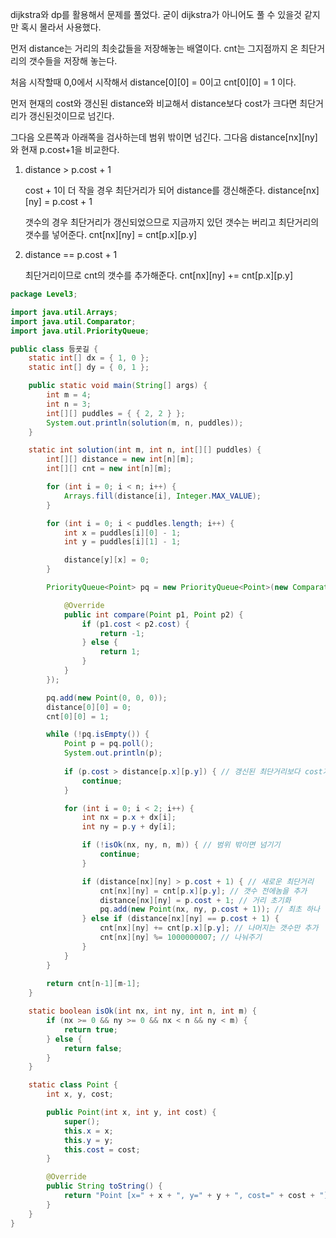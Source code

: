 dijkstra와 dp를 활용해서 문제를 풀었다. 굳이 dijkstra가 아니어도 풀 수 있을것 같지만 혹시 몰라서 사용했다.

먼저 distance는 거리의 최솟값들을 저장해놓는 배열이다. cnt는 그지점까지 온 최단거리의 갯수들을 저장해 놓는다.

처음 시작할때 0,0에서 시작해서 distance[0][0] = 0이고 cnt[0][0] = 1 이다.

먼저 현재의 cost와 갱신된 distance와 비교해서 distance보다 cost가 크다면 최단거리가 갱신된것이므로 넘긴다.

그다음 오른쪽과 아래쪽을 검사하는데 범위 밖이면 넘긴다. 그다음 distance[nx][ny]와 현재 p.cost+1을 비교한다.

1. distance > p.cost + 1

   cost + 1이 더 작을 경우 최단거리가 되어 distance를 갱신해준다. distance[nx][ny] = p.cost + 1

   갯수의 경우 최단거리가 갱신되었으므로 지금까지 있던 갯수는 버리고 최단거리의 갯수를 넣어준다. cnt[nx][ny] = cnt[p.x][p.y]

   

2. distance == p.cost + 1

   최단거리이므로 cnt의 갯수를 추가해준다. cnt[nx][ny] += cnt[p.x][p.y]

   

```java
package Level3;

import java.util.Arrays;
import java.util.Comparator;
import java.util.PriorityQueue;

public class 등굣길 {
	static int[] dx = { 1, 0 };
	static int[] dy = { 0, 1 };

	public static void main(String[] args) {
		int m = 4;
		int n = 3;
		int[][] puddles = { { 2, 2 } };
		System.out.println(solution(m, n, puddles));
	}

	static int solution(int m, int n, int[][] puddles) {
		int[][] distance = new int[n][m];
		int[][] cnt = new int[n][m];

		for (int i = 0; i < n; i++) {
			Arrays.fill(distance[i], Integer.MAX_VALUE);
		}

		for (int i = 0; i < puddles.length; i++) {
			int x = puddles[i][0] - 1;
			int y = puddles[i][1] - 1;

			distance[y][x] = 0;
		}

		PriorityQueue<Point> pq = new PriorityQueue<Point>(new Comparator<Point>() {

			@Override
			public int compare(Point p1, Point p2) {
				if (p1.cost < p2.cost) {
					return -1;
				} else {
					return 1;
				}
			}
		});

		pq.add(new Point(0, 0, 0));
		distance[0][0] = 0;
		cnt[0][0] = 1;

		while (!pq.isEmpty()) {
			Point p = pq.poll();
			System.out.println(p);
			
			if (p.cost > distance[p.x][p.y]) { // 갱신된 최단거리보다 cost가 높으면 넘기기
				continue;
			}

			for (int i = 0; i < 2; i++) {
				int nx = p.x + dx[i];
				int ny = p.y + dy[i];

				if (!isOk(nx, ny, n, m)) { // 범위 밖이면 넘기기
					continue;
				}

				if (distance[nx][ny] > p.cost + 1) { // 새로운 최단거리
					cnt[nx][ny] = cnt[p.x][p.y]; // 갯수 전에놈을 추가
					distance[nx][ny] = p.cost + 1; // 거리 초기화
					pq.add(new Point(nx, ny, p.cost + 1)); // 최초 하나 넣기
				} else if (distance[nx][ny] == p.cost + 1) {
					cnt[nx][ny] += cnt[p.x][p.y]; // 나머지는 갯수만 추가
					cnt[nx][ny] %= 1000000007; // 나눠주기
				}
			}
		}
		
		return cnt[n-1][m-1];
	}

	static boolean isOk(int nx, int ny, int n, int m) {
		if (nx >= 0 && ny >= 0 && nx < n && ny < m) {
			return true;
		} else {
			return false;
		}
	}

	static class Point {
		int x, y, cost;

		public Point(int x, int y, int cost) {
			super();
			this.x = x;
			this.y = y;
			this.cost = cost;
		}

		@Override
		public String toString() {
			return "Point [x=" + x + ", y=" + y + ", cost=" + cost + "]";
		}
	}
}

```

